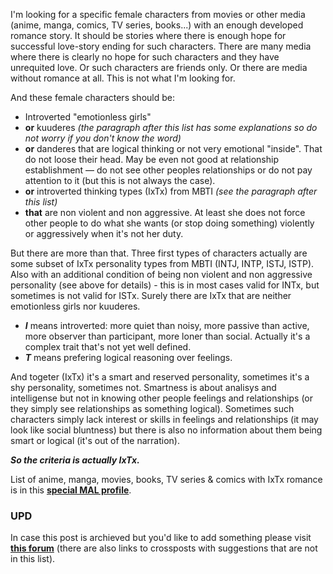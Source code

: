 I'm looking for a specific female characters from movies or other media (anime, manga, comics, TV series, books...) with an enough developed romance story. It should be stories where there is enough hope for successful love-story ending for such characters. There are many media where there is clearly no hope for such characters and they have unrequited love. Or such characters are friends only. Or there are media without romance at all. This is not what I'm looking for.

And these female characters should be:

- Introverted "emotionless girls"
- **or** kuuderes *(the paragraph after this list has some explanations so do not worry if you don't know the word)*
- **or** danderes that are logical thinking or not very emotional "inside". That do not loose their head. May be even not good at relationship establishment — do not see other peoples relationships or do not pay attention to it (but this is not always the case).
- **or** introverted thinking types (IxTx) from MBTI *(see the paragraph after this list)*
- **that** are non violent and non aggressive. At least she does not force other people to do what she wants (or stop doing something​) violently or aggressively when it's not her duty.

But there are more than that. Three first types of characters actually are some subset of IxTx personality types from MBTI (INTJ, INTP, ISTJ, ISTP). Also with an additional condition of being non violent and non aggressive personality (see above for details) - this is in most cases valid for INTx, but sometimes is not valid for ISTx. Surely there are IxTx that are neither emotionless girls nor kuuderes.

- ***I*** means introverted: more quiet than noisy, more passive than active, more observer than participant, more loner than social. Actually it's a complex trait that's not yet well defined.
- ***T*** means prefering logical reasoning over feelings.

And togeter (IxTx) it's a smart and reserved personality, sometimes it's a shy personality, sometimes not. Smartness is about analisys and intelligense but not in knowing other people feelings and relationships (or they simply see relationships as something logical). Sometimes such characters simply lack interest or skills in feelings and relationships (it may look like social bluntness) but there is also no information about them being smart or logical (it's out of the narration).

***So the criteria is actually IxTx.***

List of anime, manga, movies, books, TV series & comics with IxTx romance is in this **[special MAL profile](https://myanimelist.net/profile/ixtx)**.

### UPD

In case this post is archieved but you'd like to add something please visit [**this forum**](https://myanimelist.net/forum/?topicid=1459621) (there are also links to crossposts with suggestions that are not in this list).

